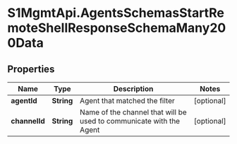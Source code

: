 # S1MgmtApi.AgentsSchemasStartRemoteShellResponseSchemaMany200Data

## Properties
Name | Type | Description | Notes
------------ | ------------- | ------------- | -------------
**agentId** | **String** | Agent that matched the filter | [optional] 
**channelId** | **String** | Name of the channel that will be used to communicate with the Agent | [optional] 


